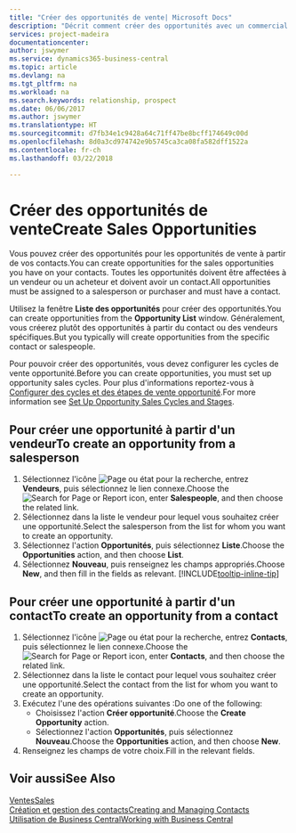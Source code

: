 ```yaml
---
title: "Créer des opportunités de vente| Microsoft Docs"
description: "Décrit comment créer des opportunités avec un commercial ou un contact dans Business Central."
services: project-madeira
documentationcenter: 
author: jswymer
ms.service: dynamics365-business-central
ms.topic: article
ms.devlang: na
ms.tgt_pltfrm: na
ms.workload: na
ms.search.keywords: relationship, prospect
ms.date: 06/06/2017
ms.author: jswymer
ms.translationtype: HT
ms.sourcegitcommit: d7fb34e1c9428a64c71ff47be8bcff174649c00d
ms.openlocfilehash: 8d0a3cd974742e9b5745ca3ca08fa582dff1522a
ms.contentlocale: fr-ch
ms.lasthandoff: 03/22/2018

---
```

# <a name="create-sales-opportunities"></a><span data-ttu-id="68305-103">Créer des opportunités de vente</span><span class="sxs-lookup"><span data-stu-id="68305-103">Create Sales Opportunities</span></span>
<span data-ttu-id="68305-104">Vous pouvez créer des opportunités pour les opportunités de vente à partir de vos contacts.</span><span class="sxs-lookup"><span data-stu-id="68305-104">You can create opportunities for the sales opportunities you have on your contacts.</span></span> <span data-ttu-id="68305-105">Toutes les opportunités doivent être affectées à un vendeur ou un acheteur et doivent avoir un contact.</span><span class="sxs-lookup"><span data-stu-id="68305-105">All opportunities must be assigned to a salesperson or purchaser and must have a contact.</span></span>

<span data-ttu-id="68305-106">Utilisez la fenêtre **Liste des opportunités** pour créer des opportunités.</span><span class="sxs-lookup"><span data-stu-id="68305-106">You can create opportunities from the **Opportunity List** window.</span></span> <span data-ttu-id="68305-107">Généralement, vous créerez plutôt des opportunités à partir du contact ou des vendeurs spécifiques.</span><span class="sxs-lookup"><span data-stu-id="68305-107">But you typically will create opportunities from the specific contact or salespeople.</span></span>

<span data-ttu-id="68305-108">Pour pouvoir créer des opportunités, vous devez configurer les cycles de vente opportunité.</span><span class="sxs-lookup"><span data-stu-id="68305-108">Before you can create opportunities, you must set up opportunity sales cycles.</span></span> <span data-ttu-id="68305-109">Pour plus d'informations reportez-vous à [Configurer des cycles et des étapes de vente opportunité](marketing-how-setup-opportunity-sales-cycles-stages.md).</span><span class="sxs-lookup"><span data-stu-id="68305-109">For more information see [Set Up Opportunity Sales Cycles and Stages](marketing-how-setup-opportunity-sales-cycles-stages.md).</span></span>

## <a name="to-create-an-opportunity-from-a-salesperson"></a><span data-ttu-id="68305-110">Pour créer une opportunité à partir d'un vendeur</span><span class="sxs-lookup"><span data-stu-id="68305-110">To create an opportunity from a salesperson</span></span>
1. <span data-ttu-id="68305-111">Sélectionnez l'icône ![Page ou état pour la recherche](media/ui-search/search_small.png "Page ou état pour la recherche"), entrez **Vendeurs**, puis sélectionnez le lien connexe.</span><span class="sxs-lookup"><span data-stu-id="68305-111">Choose the ![Search for Page or Report](media/ui-search/search_small.png "Search for Page or Report icon") icon, enter **Salespeople**, and then choose the related link.</span></span>
2. <span data-ttu-id="68305-112">Sélectionnez dans la liste le vendeur pour lequel vous souhaitez créer une opportunité.</span><span class="sxs-lookup"><span data-stu-id="68305-112">Select the salesperson from the list for whom you want to create an opportunity.</span></span>
3. <span data-ttu-id="68305-113">Sélectionnez l'action **Opportunités**, puis sélectionnez **Liste**.</span><span class="sxs-lookup"><span data-stu-id="68305-113">Choose the **Opportunities** action, and then choose **List**.</span></span>
4. <span data-ttu-id="68305-114">Sélectionnez **Nouveau**, puis renseignez les champs appropriés.</span><span class="sxs-lookup"><span data-stu-id="68305-114">Choose **New**, and then fill in the fields as relevant.</span></span> [!INCLUDE[tooltip-inline-tip](includes/tooltip-inline-tip_md.md)]  



## <a name="to-create-an-opportunity-from-a-contact"></a><span data-ttu-id="68305-115">Pour créer une opportunité à partir d'un contact</span><span class="sxs-lookup"><span data-stu-id="68305-115">To create an opportunity from a contact</span></span>
1. <span data-ttu-id="68305-116">Sélectionnez l'icône ![Page ou état pour la recherche](media/ui-search/search_small.png "Page ou état pour la recherche"), entrez **Contacts**, puis sélectionnez le lien connexe.</span><span class="sxs-lookup"><span data-stu-id="68305-116">Choose the ![Search for Page or Report](media/ui-search/search_small.png "Search for Page or Report icon") icon, enter **Contacts**, and then choose the related link.</span></span>
2. <span data-ttu-id="68305-117">Sélectionnez dans la liste le contact pour lequel vous souhaitez créer une opportunité.</span><span class="sxs-lookup"><span data-stu-id="68305-117">Select the contact from the list for whom you want to create an opportunity.</span></span>
3. <span data-ttu-id="68305-118">Exécutez l'une des opérations suivantes :</span><span class="sxs-lookup"><span data-stu-id="68305-118">Do one of the following:</span></span>
   * <span data-ttu-id="68305-119">Choisissez l'action **Créer opportunité**.</span><span class="sxs-lookup"><span data-stu-id="68305-119">Choose the **Create Opportunity** action.</span></span>
   * <span data-ttu-id="68305-120">Sélectionnez l'action **Opportunités**, puis sélectionnez **Nouveau**.</span><span class="sxs-lookup"><span data-stu-id="68305-120">Choose the  **Opportunities** action, and then choose **New**.</span></span>
4. <span data-ttu-id="68305-121">Renseignez les champs de votre choix.</span><span class="sxs-lookup"><span data-stu-id="68305-121">Fill in the relevant fields.</span></span>

## <a name="see-also"></a><span data-ttu-id="68305-122">Voir aussi</span><span class="sxs-lookup"><span data-stu-id="68305-122">See Also</span></span>
[<span data-ttu-id="68305-123">Ventes</span><span class="sxs-lookup"><span data-stu-id="68305-123">Sales</span></span>](sales-manage-sales.md)  
[<span data-ttu-id="68305-124">Création et gestion des contacts</span><span class="sxs-lookup"><span data-stu-id="68305-124">Creating and Managing Contacts</span></span>](marketing-contacts.md)  
[<span data-ttu-id="68305-125">Utilisation de Business Central</span><span class="sxs-lookup"><span data-stu-id="68305-125">Working with Business Central</span></span>](ui-work-product.md)

